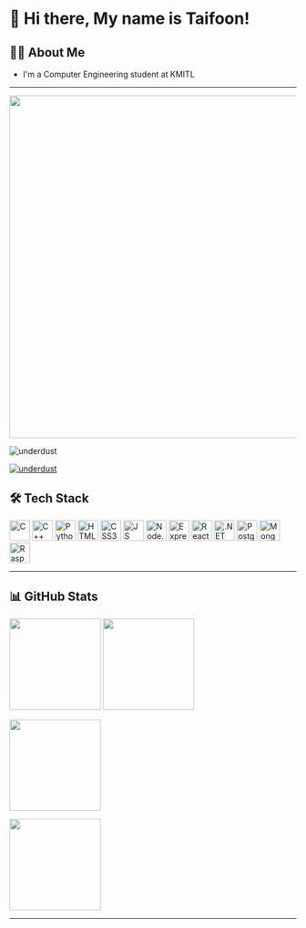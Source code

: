 # 👋 Hi there, My name is Taifoon!

## 🧑‍💻 About Me
- I'm a Computer Engineering student at KMITL

---

<div align="center">
  <img height="600" width="1000" src="https://s1.zerochan.net/Kaoru.Hana.Wa.Rin.To.Saku.600.4553902.jpg" />
</div>

<p align="left"> <img src="https://komarev.com/ghpvc/?username=underdust&label=Profile%20views&color=0e75b6&style=flat" alt="underdust" /> </p>
<p align="left"> <a href="https://github.com/ryo-ma/github-profile-trophy"><img src="https://github-profile-trophy.vercel.app/?username=underdust" alt="underdust" /></a> </p>

## 🛠 Tech Stack
<p align="left">
  <img src="https://cdn.jsdelivr.net/gh/devicons/devicon/icons/c/c-original.svg" height="36" alt="C"/>
  <img src="https://cdn.jsdelivr.net/gh/devicons/devicon/icons/cplusplus/cplusplus-original.svg" height="36" alt="C++"/>
  <img src="https://cdn.jsdelivr.net/gh/devicons/devicon/icons/python/python-original.svg" height="36" alt="Python"/>
  <img src="https://cdn.jsdelivr.net/gh/devicons/devicon/icons/html5/html5-original.svg" height="36" alt="HTML5"/>
  <img src="https://cdn.jsdelivr.net/gh/devicons/devicon/icons/css3/css3-original.svg" height="36" alt="CSS3"/>
  <img src="https://cdn.jsdelivr.net/gh/devicons/devicon/icons/javascript/javascript-original.svg" height="36" alt="JS"/>
  <img src="https://cdn.jsdelivr.net/gh/devicons/devicon/icons/nodejs/nodejs-original.svg" height="36" alt="Node.js"/>
  <img src="https://cdn.jsdelivr.net/gh/devicons/devicon/icons/express/express-original.svg" height="36" alt="Express"/>
  <img src="https://cdn.jsdelivr.net/gh/devicons/devicon/icons/react/react-original.svg" height="36" alt="React"/>
  <img src="https://cdn.jsdelivr.net/gh/devicons/devicon/icons/dotnetcore/dotnetcore-original.svg" height="36" alt=".NET Core"/>
  <img src="https://cdn.jsdelivr.net/gh/devicons/devicon/icons/postgresql/postgresql-original.svg" height="36" alt="PostgreSQL"/>
  <img src="https://cdn.jsdelivr.net/gh/devicons/devicon/icons/mongodb/mongodb-original.svg" height="36" alt="MongoDB"/>
  <img src="https://cdn.jsdelivr.net/gh/devicons/devicon/icons/raspberrypi/raspberrypi-original.svg" height="36" alt="Raspberry Pi"/>
</p>

---

## 📊 GitHub Stats

<p>
  <img height="160" src="https://github-readme-stats.vercel.app/api?username=underdust&show_icons=true&include_all_commits=true&theme=tokyonight" />
  <img height="160" src="https://github-readme-stats.vercel.app/api/top-langs/?username=underdust&layout=compact&theme=tokyonight" />
</p>

<p>
  <img src="https://github-profile-summary-cards.vercel.app/api/cards/stats?username=underdust&theme=tokyonight" height="160" />
</p>

<p>
  <img height="160" src="https://streak-stats.demolab.com?user=underdust&theme=tokyonight" />
</p>

---

